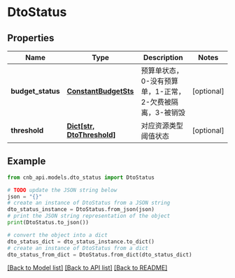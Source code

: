 # DtoStatus


## Properties

Name | Type | Description | Notes
------------ | ------------- | ------------- | -------------
**budget_status** | [**ConstantBudgetSts**](ConstantBudgetSts.md) | 预算单状态，0-没有预算单，1-正常，2-欠费被隔离，3-被销毁 | [optional] 
**threshold** | [**Dict[str, DtoThreshold]**](DtoThreshold.md) | 对应资源类型阈值状态 | [optional] 

## Example

```python
from cnb_api.models.dto_status import DtoStatus

# TODO update the JSON string below
json = "{}"
# create an instance of DtoStatus from a JSON string
dto_status_instance = DtoStatus.from_json(json)
# print the JSON string representation of the object
print(DtoStatus.to_json())

# convert the object into a dict
dto_status_dict = dto_status_instance.to_dict()
# create an instance of DtoStatus from a dict
dto_status_from_dict = DtoStatus.from_dict(dto_status_dict)
```
[[Back to Model list]](../README.md#documentation-for-models) [[Back to API list]](../README.md#documentation-for-api-endpoints) [[Back to README]](../README.md)


